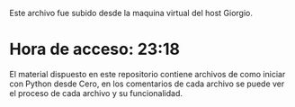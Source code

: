 Este archivo fue subido desde la maquina virtual del host Giorgio.
# Hora de acceso: 23:18
El material dispuesto en este repositorio contiene archivos de como iniciar con Python desde Cero, en los comentarios de cada archivo se puede ver el proceso de cada archivo y su funcionalidad.